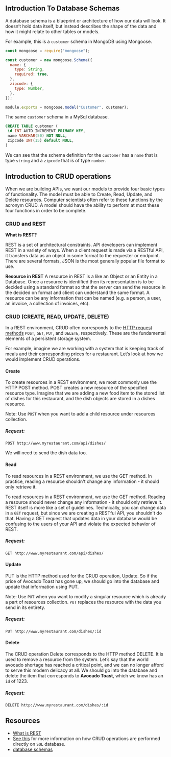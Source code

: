 ## Introduction To Database Schemas

A database schema is a blueprint or architecture of how our data will look. It doesn’t hold data itself, but instead describes the shape of the data and how it might relate to other tables or models.

For example, this is a `customer` schema in MongoDB using Mongoose.

```js
const mongoose = require("mongoose");

const customer = new mongoose.Schema({
  name: {
    type: String,
    required: true,
  },
  zipcode: {
    type: Number,
  },
});

module.exports = mongoose.model("Customer", customer);
```

The same `customer` schema in a MySql database.

```sql
CREATE TABLE customer (
 id INT AUTO_INCREMENT PRIMARY KEY,
 name VARCHAR(50) NOT NULL,
 zipcode INT(15) default NULL,
)

```

We can see that the schema definition for the `customer` has a `name` that is type `string` and a `zipcode` that is of type `number`.

## Introduction to CRUD operations

When we are building APIs, we want our models to provide four basic types of functionality. The model must be able to Create, Read, Update, and Delete resources. Computer scientists often refer to these functions by the acronym CRUD. A model should have the ability to perform at most these four functions in order to be complete.

### CRUD and REST

**What is REST?**

REST is a set of architectural constraints. API developers can implement REST in a variety of ways. When a client request is made via a RESTful API, it transfers data as an object in some format to the requester or endpoint. There are several formats, JSON is the most generally popular file format to use.

**Resource in REST**
A resource in REST is a like an Object or an Entity in a Database. Once a resource is identified then its representation is to be decided using a standard format so that the server can send the resource in the decided on format and client can understand the same format. A resource can be any information that can be named (e.g. a person, a user, an invoice, a collection of invoices, etc).

### CRUD (CREATE, READ, UPDATE, DELETE)

In a REST environment, CRUD often corresponds to the [HTTP request methods](https://developer.mozilla.org/en-US/docs/Web/HTTP/Methods) `POST`, `GET`, `PUT`, and `DELETE`, respectively. These are the fundamental elements of a persistent storage system.

For example, imagine we are working with a system that is keeping track of meals and their corresponding prices for a restaurant. Let’s look at how we would implement CRUD operations.

#### Create

To create resources in a REST environment, we most commonly use the HTTP POST method. POST creates a new resource of the specified resource type.
Imagine that we are adding a new food item to the stored list of dishes for this restaurant, and the dish objects are stored in a dishes resource.

Note: Use `POST` when you want to add a child resource under resources collection.

##### Request:

`POST http://www.myrestaurant.com/api/dishes/`

We will need to send the dish data too.

#### Read

To read resources in a REST environment, we use the GET method. In practice, reading a resource shouldn't change any information - it should only retrieve it.

To read resources in a REST environment, we use the GET method. Reading a resource should never change any information - it should only retrieve it. REST itself is more like a set of guidelines. Technically, you can change data in a `GET` request, but since we are creating a RESTful API, you shouldn't do that. Having a GET request that updates data in your database would be confusing to the users of your API and violate the expected behavior of REST.

##### Request:

`GET http://www.myrestaurant.com/api/dishes/`

#### Update

PUT is the HTTP method used for the CRUD operation, Update.
So if the price of Avocado Toast has gone up, we should go into the database and update that information using PUT.

Note: Use `PUT` when you want to modify a singular resource which is already a part of resources collection. `PUT` replaces the resource with the data you send in its entirety.

##### Request:

`PUT http://www.myrestaurant.com/dishes/:id`

#### Delete

The CRUD operation Delete corresponds to the HTTP method DELETE. It is used to remove a resource from the system.
Let’s say that the world avocado shortage has reached a critical point, and we can no longer afford to serve this modern delicacy at all. We should go into the database and delete the item that corresponds to **Avocado Toast**, which we know has an `id` of 1223.

##### Request:

`DELETE http://www.myrestaurant.com/dishes/:id`

## Resources

- [What is REST](https://restfulapi.net/)
- [See this](https://www.educative.io/blog/crud-operations#what) for more information on how CRUD operations are performed directly on `SQL` database.
- [database schemas](https://www.educative.io/blog/what-are-database-schemas-examples#types)
